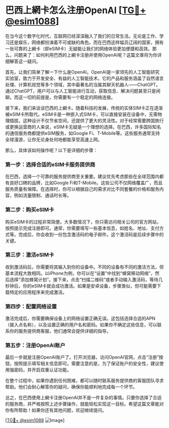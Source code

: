 # 巴西上網卡怎么注册OpenAI [[TG💪+ @esim1088](https://t.me/s/esim1088)]

在当今这个数字化时代，互联网已经深深融入了我们的日常生活。无论是工作、学习还是娱乐，网络都扮演着不可或缺的角色。而在巴西这样幅员辽阔的国家，拥有一张可靠的上網卡（即eSIM卡）无疑能让我们的网络体验更加便捷和高效。那么，问题来了：如何利用巴西的上網卡注册并使用OpenAI呢？这篇文章将为你详细解答这一疑问。

首先，让我们简单了解一下什么是OpenAI。OpenAI是一家领先的人工智能研究实验室，致力于开发安全、有益的人工智能技术。它的产品和服务涵盖了自然语言处理、计算机视觉等多个领域，其中最著名的当属其聊天机器人——ChatGPT。通过ChatGPT，用户可以与人工智能进行互动，获取信息、解决问题甚至只是闲聊。而这一切的前提是，你需要有一个稳定的网络连接。

接下来，我们来谈谈巴西的上網卡。随着科技的发展，传统的实体SIM卡正在逐渐被eSIM卡所取代。eSIM卡是一种嵌入式SIM卡，可以直接安装在设备中，无需物理插拔。这种设计不仅节省空间，还提供了更大的灵活性。对于经常需要跨国旅行或更换运营商的人来说，eSIM卡无疑是一个理想的选择。在巴西，许多国际知名的通信服务商都提供eSIM服务，如Google Fi、T-Mobile等。这些服务通常支持全球漫游，让你无论身处何地都能享受高速上网。

那么，具体该如何操作呢？以下是详细的步骤：

### 第一步：选择合适的eSIM卡服务提供商

在巴西，选择一个可靠的服务提供商至关重要。建议优先考虑那些在全球范围内都有良好口碑的品牌，比如Google Fi和T-Mobile。这些公司不仅网络覆盖广，而且服务质量有保障。在选择时，你可以根据自己的需求对比不同套餐的价格和服务内容，例如流量限制、通话时长等。

### 第二步：购买eSIM卡

购买eSIM卡的过程非常简便。大多数情况下，你只需访问相关公司的官方网站，按照提示完成注册即可。通常，你需要填写一些基本信息，如姓名、地址、支付方式等。完成后，你会收到一份包含激活码的电子邮件。这个激活码是后续步骤中的关键。

### 第三步：激活eSIM卡

收到激活码后，你需要将其输入到你的设备中。不同的设备有不同的激活方法，但基本流程大致相同。以iPhone为例，你可以在“设置”中找到“蜂窝移动网络”，然后选择“添加蜂窝计划”。接下来，点击“扫描二维码”或者手动输入激活码，等待几秒钟后，你的eSIM卡就会成功激活。如果是安卓设备，步骤类似，但可能需要下载特定的应用程序来完成激活。

### 第四步：配置网络设置

激活完成后，你需要确保设备上的网络设置正确无误。这包括选择合适的APN（接入点名称），以及设置正确的用户名和密码。如果你不确定这些信息，可以联系你的服务提供商客服，他们通常会提供详细的指导。

### 第五步：注册OpenAI账户

最后一步就是注册OpenAI账户了。打开浏览器，访问OpenAI官网，点击“注册”按钮，按照提示填写相关信息即可。需要注意的是，为了保证账户的安全性，建议使用强密码，并开启双重认证功能。

在整个过程中，如果你遇到任何困难，都可以随时联系服务提供商的客服团队寻求帮助。他们会耐心解答你的疑问，确保你能顺利地完成每一个环节。

总之，在巴西使用上網卡注册OpenAI并不是一件复杂的事情。只要你选择了合适的服务商，并严格按照上述步骤操作，就能轻松实现这一目标。希望这篇文章能对你有所帮助！如果你还有其他问题，欢迎继续提问。

[[TG💪+ @esim1088](https://t.me/s/esim1088) ![Image](https://i.postimg.cc/4NQfJmqS/Snipaste-2025-05-13-00-14-12.png)]